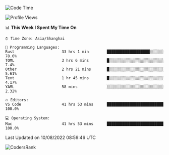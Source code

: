 <!--START_SECTION:waka-->
![Code Time](http://img.shields.io/badge/Code%20Time-1%2C610%20hrs%2044%20mins-blue)

![Profile Views](http://img.shields.io/badge/Profile%20Views-54-blue)

📊 **This Week I Spent My Time On** 

```text
⌚︎ Time Zone: Asia/Shanghai

💬 Programming Languages: 
Rust                     33 hrs 1 min        ███████████████████░░░░░░   78.6% 
TOML                     3 hrs 6 mins        █░░░░░░░░░░░░░░░░░░░░░░░░   7.4% 
Other                    2 hrs 21 mins       █░░░░░░░░░░░░░░░░░░░░░░░░   5.61% 
Text                     1 hr 45 mins        █░░░░░░░░░░░░░░░░░░░░░░░░   4.17% 
YAML                     58 mins             ░░░░░░░░░░░░░░░░░░░░░░░░░   2.32%

🔥 Editors: 
VS Code                  41 hrs 53 mins      █████████████████████████   100.0%

💻 Operating System: 
Mac                      41 hrs 53 mins      █████████████████████████   100.0%

```


 Last Updated on 10/08/2022 08:59:46 UTC
<!--END_SECTION:waka-->

![CodersRank](https://cr-skills-chart-widget.azurewebsites.net/api/api?username=BugenZhao&padding=16&tooltip=true&branding=false&sort-by-score=true&skills=Rust%2C%20Swift%2C%20C%2C%20TypeScript%2C%20Java%2C%20Go%2C%20Dart%2C%20C%2B%2B%2C%20Python%2C%20Assembly%2C%20Shell%2C%20Kotlin)
